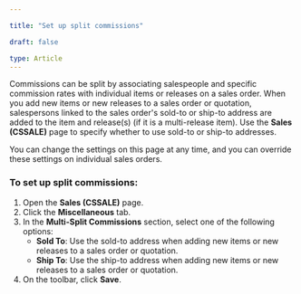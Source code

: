 ```yaml
---

title: "Set up split commissions"  

draft: false 

type: Article
---
```



Commissions can be split by associating salespeople and specific commission rates with individual items or releases on a sales order. When you add new items or new releases to a sales order or quotation, salespersons linked to the sales order's sold-to or ship-to address are added to the item and release(s) (if it is a multi-release item). Use the **Sales (CSSALE)** page to specify whether to use sold-to or ship-to addresses.

You can change the settings on this page at any time, and you can override these settings on individual sales orders.

### To set up split commissions:

1. Open the **Sales (CSSALE)** page.  
2. Click the **Miscellaneous** tab.  
3. In the **Multi-Split Commissions** section, select one of the following options:  
   - **Sold To**: Use the sold-to address when adding new items or new releases to a sales order or quotation.  
   - **Ship To**: Use the ship-to address when adding new items or new releases to a sales order or quotation.  
4. On the toolbar, click **Save**.
